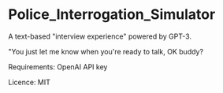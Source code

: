 # Police_Interrogation_Simulator
A text-based "interview experience" powered by GPT-3.

"You just let me know when you're ready to talk, OK buddy?


Requirements: OpenAI API key

Licence: MIT
